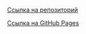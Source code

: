 [Ссылка на репозиторий](https://github.com/xBajdakov/zakrivayuschiy-teg-f.git)

[Ссылка на GitHub Pages](https://xbajdakov.github.io/zakrivayuschiy-teg-f/)